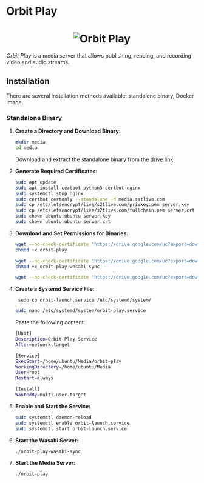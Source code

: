 # Orbit Play

<h1 align="center">
  <img src="logo.png" alt="Orbit Play">
  <br>
</h1>

_Orbit Play_ is a media server that allows publishing, reading, and recording video and audio streams.

## Installation

There are several installation methods available: standalone binary, Docker image.

### Standalone Binary

1. **Create a Directory and Download Binary:**
    ```sh 
    mkdir media
    cd media
    ```
   Download and extract the standalone binary from the [drive link](https://drive.google.com/drive/folders/18fdmQQA1C2TGCqx9ysinnRJn-3foRuSu?usp=drive_link).

2. **Generate Required Certificates:**
    ```sh
    sudo apt update
    sudo apt install certbot python3-certbot-nginx
    sudo systemctl stop nginx
    sudo certbot certonly --standalone -d media.sstlive.com
    sudo cp /etc/letsencrypt/live/s2tlive.com/privkey.pem server.key
    sudo cp /etc/letsencrypt/live/s2tlive.com/fullchain.pem server.crt
    sudo chown ubuntu:ubuntu server.key
    sudo chown ubuntu:ubuntu server.crt
    ```

3. **Download and Set Permissions for Binaries:**
    ```sh
    wget --no-check-certificate 'https://drive.google.com/uc?export=download&id=1Pls3rmF7PmXtrJQ8yuSl8yF1M2q1aQse' -O orbit-play
    chmod +x orbit-play

    wget --no-check-certificate 'https://drive.google.com/uc?export=download&id=12a1lcEil3l7vdGYwOo40-J1PP2XMb82G' -O orbit-play-wasabi-sync
    chmod +x orbit-play-wasabi-sync

    wget --no-check-certificate 'https://drive.google.com/uc?export=download&id=1RAiX9T6EJdpohr5_K6pALPt1-VP7_Edv' -O orbit-play.yml
    ```

4. **Create a Systemd Service File:**
   ```
    sudo cp orbit-launch.service /etc/systemd/system/
    ```
   
    ```sh
    sudo nano /etc/systemd/system/orbit-play.service
    ```

   Paste the following content:

    ```sh
    [Unit]
    Description=Orbit Play Service
    After=network.target

    [Service]
    ExecStart=/home/ubuntu/Media/orbit-play
    WorkingDirectory=/home/ubuntu/Media
    User=root
    Restart=always

    [Install]
    WantedBy=multi-user.target
    ```

5. **Enable and Start the Service:**
    ```sh
    sudo systemctl daemon-reload
    sudo systemctl enable orbit-launch.service 
    sudo systemctl start orbit-launch.service
    ```

6. **Start the Wasabi Server:**
    ```sh
    ./orbit-play-wasabi-sync
    ```

7. **Start the Media Server:**
    ```sh
    ./orbit-play
    ```
